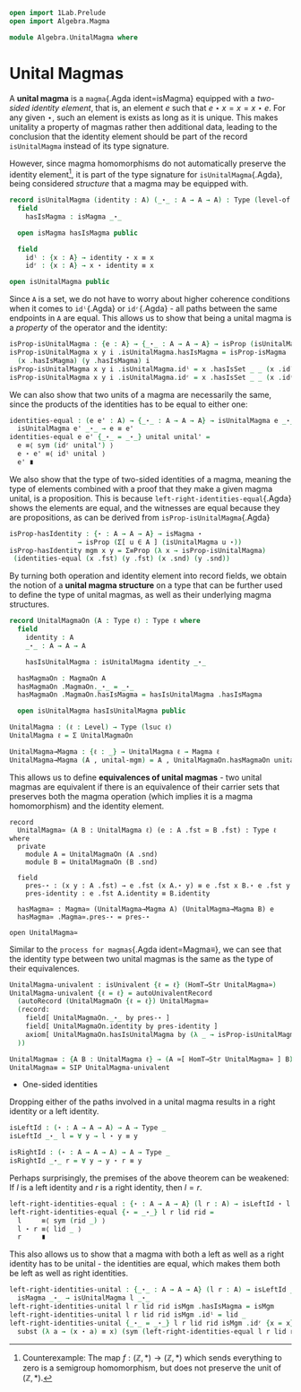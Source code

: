
```agda
open import 1Lab.Prelude
open import Algebra.Magma

module Algebra.UnitalMagma where
```

<!--
```agda
private variable
  ℓ ℓ₁ : Level
  A : Type ℓ
```
-->

# Unital Magmas

A **unital magma** is a `magma`{.Agda ident=isMagma} equipped with a
_two-sided identity element_, that is, an element $e$ such that
$e \star x = x = x \star e$. For any given $\star$, such an element is exists
as long as it is unique. This makes unitality a property of magmas rather then
additional data, leading to the conclusion that the identity element should
be part of the record `isUnitalMagma` instead of its type signature.

However, since magma homomorphisms do not automatically preserve the
identity element[^1], it is part of the type signature for
`isUnitalMagma`{.Agda}, being considered _structure_ that a magma may be
equipped with.

[^1]: Counterexample: The map $f : (\mathbb{Z}, *) \to (\mathbb{Z}, *)$
which sends everything to zero is a semigroup homomorphism, but does not
preserve the unit of $(\mathbb{Z}, *)$.

```agda
record isUnitalMagma (identity : A) (_⋆_ : A → A → A) : Type (level-of A) where
  field
    hasIsMagma : isMagma _⋆_

  open isMagma hasIsMagma public

  field
    idˡ : {x : A} → identity ⋆ x ≡ x
    idʳ : {x : A} → x ⋆ identity ≡ x

open isUnitalMagma public
```

Since `A` is a set, we do not have to worry about higher coherence conditions
when it comes to `idˡ`{.Agda} or `idʳ`{.Agda} - all paths between the same
endpoints in `A` are equal. This allows us to show that being a unital magma
is a _property_ of the operator and the identity:

```agda
isProp-isUnitalMagma : {e : A} → {_⋆_ : A → A → A} → isProp (isUnitalMagma e _⋆_)
isProp-isUnitalMagma x y i .isUnitalMagma.hasIsMagma = isProp-isMagma
  (x .hasIsMagma) (y .hasIsMagma) i
isProp-isUnitalMagma x y i .isUnitalMagma.idˡ = x .hasIsSet _ _ (x .idˡ) (y .idˡ) i
isProp-isUnitalMagma x y i .isUnitalMagma.idʳ = x .hasIsSet _ _ (x .idʳ) (y .idʳ) i
```

We can also show that two units of a magma are necessarily the same, since the
products of the identities has to be equal to either one:

```agda
identities-equal : (e e' : A) → {_⋆_ : A → A → A} → isUnitalMagma e _⋆_ →
  isUnitalMagma e' _⋆_ → e ≡ e'
identities-equal e e' {_⋆_ = _⋆_} unital unital' =
  e ≡⟨ sym (idʳ unital') ⟩
  e ⋆ e' ≡⟨ idˡ unital ⟩
  e' ∎
```

We also show that the type of two-sided identities of a magma,
meaning the type of elements combined with a proof that they make a given magma unital,
is a proposition. This is because `left-right-identities-equal`{.Agda} shows the elements are equal,
and the witnesses are equal because they are propositions, as can be derived from
`isProp-isUnitalMagma`{.Agda}

```agda
isProp-hasIdentity : {⋆ : A → A → A} → isMagma ⋆
                 → isProp (Σ[ u ∈ A ] (isUnitalMagma u ⋆))
isProp-hasIdentity mgm x y = Σ≡Prop (λ x → isProp-isUnitalMagma)
 (identities-equal (x .fst) (y .fst) (x .snd) (y .snd))
```

By turning both operation and identity element into record fields, we obtain the notion
of a **unital magma structure** on a type that can be further used to define
the type of unital magmas, as well as their underlying magma structures.

```agda
record UnitalMagmaOn (A : Type ℓ) : Type ℓ where
  field
    identity : A
    _⋆_ : A → A → A

    hasIsUnitalMagma : isUnitalMagma identity _⋆_

  hasMagmaOn : MagmaOn A
  hasMagmaOn .MagmaOn._⋆_ = _⋆_
  hasMagmaOn .MagmaOn.hasIsMagma = hasIsUnitalMagma .hasIsMagma

  open isUnitalMagma hasIsUnitalMagma public

UnitalMagma : (ℓ : Level) → Type (lsuc ℓ)
UnitalMagma ℓ = Σ UnitalMagmaOn

UnitalMagma→Magma : {ℓ : _} → UnitalMagma ℓ → Magma ℓ
UnitalMagma→Magma (A , unital-mgm) = A , UnitalMagmaOn.hasMagmaOn unital-mgm
```

This allows us to define **equivalences of unital magmas** - two unital magmas are equivalent
if there is an equivalence of their carrier sets that preserves both the magma operation
(which implies it is a magma homomorphism) and the identity element.

```
record
  UnitalMagma≃ (A B : UnitalMagma ℓ) (e : A .fst ≃ B .fst) : Type ℓ where
  private
    module A = UnitalMagmaOn (A .snd)
    module B = UnitalMagmaOn (B .snd)

  field
    pres-⋆ : (x y : A .fst) → e .fst (x A.⋆ y) ≡ e .fst x B.⋆ e .fst y
    pres-identity : e .fst A.identity ≡ B.identity
    
  hasMagma≃ : Magma≃ (UnitalMagma→Magma A) (UnitalMagma→Magma B) e
  hasMagma≃ .Magma≃.pres-⋆ = pres-⋆

open UnitalMagma≃
```

Similar to the `process for magmas`{.Agda ident=Magma≡}, we can see that the identity type
between two unital magmas is the same as the type of their equivalences.

```agda
UnitalMagma-univalent : isUnivalent {ℓ = ℓ} (HomT→Str UnitalMagma≃)
UnitalMagma-univalent {ℓ = ℓ} = autoUnivalentRecord
  (autoRecord (UnitalMagmaOn {ℓ = ℓ}) UnitalMagma≃
  (record:
    field[ UnitalMagmaOn._⋆_ by pres-⋆ ]
    field[ UnitalMagmaOn.identity by pres-identity ]
    axiom[ UnitalMagmaOn.hasIsUnitalMagma by (λ _ → isProp-isUnitalMagma) ]
  ))

UnitalMagma≡ : {A B : UnitalMagma ℓ} → (A ≃[ HomT→Str UnitalMagma≃ ] B) ≃ (A ≡ B)
UnitalMagma≡ = SIP UnitalMagma-univalent 
```

* One-sided identities

Dropping either of the paths involved in a unital magma results in a right identity or a left identity.

```agda
isLeftId : (⋆ : A → A → A) → A → Type _
isLeftId _⋆_ l = ∀ y → l ⋆ y ≡ y

isRightId : (⋆ : A → A → A) → A → Type _
isRightId _⋆_ r = ∀ y → y ⋆ r ≡ y
```

Perhaps surprisingly, the premises of the above theorem can be weakened:
If $l$ is a left identity and $r$ is a right identity, then $l = r$.

```agda
left-right-identities-equal : {⋆ : A → A → A} (l r : A) → isLeftId ⋆ l → isRightId ⋆ r → l ≡ r
left-right-identities-equal {⋆ = _⋆_} l r lid rid =
  l     ≡⟨ sym (rid _) ⟩
  l ⋆ r ≡⟨ lid _ ⟩
  r     ∎
```

This also allows us to show that a magma with both a left as well as a right identity
has to be unital - the identities are equal, which makes them both be left as well as
right identities.

```agda
left-right-identities-unital : {_⋆_ : A → A → A} (l r : A) → isLeftId _⋆_ l → isRightId _⋆_ r →
  isMagma _⋆_ → isUnitalMagma l _⋆_
left-right-identities-unital l r lid rid isMgm .hasIsMagma = isMgm
left-right-identities-unital l r lid rid isMgm .idˡ = lid _
left-right-identities-unital {_⋆_ = _⋆_} l r lid rid isMgm .idʳ {x = x} =
  subst (λ a → (x ⋆ a) ≡ x) (sym (left-right-identities-equal l r lid rid)) (rid _)
```


